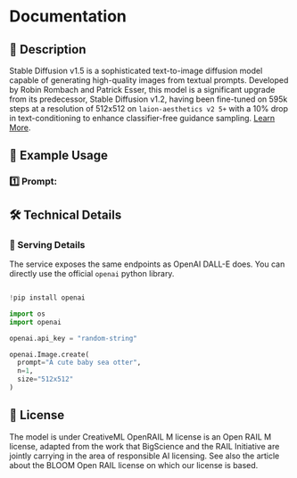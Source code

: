 # Documentation

## 📌 Description

Stable Diffusion v1.5 is a sophisticated text-to-image diffusion model capable of generating high-quality images from textual prompts. Developed by Robin Rombach and Patrick Esser, this model is a significant upgrade from its predecessor, Stable Diffusion v1.2, having been fine-tuned on 595k steps at a resolution of 512x512 on `laion-aesthetics v2 5+` with a 10% drop in text-conditioning to enhance classifier-free guidance sampling. <a href='https://github.com/runwayml/stable-diffusion' target='_blank'>Learn More</a>.

## 📒 Example Usage

### 1️⃣ Prompt:

## 🛠️ Technical Details

### 🚀 Serving Details

The service exposes the same endpoints as OpenAI DALL-E does. You can directly use the official `openai` python library.

```python

!pip install openai

import os
import openai

openai.api_key = "random-string"

openai.Image.create(
  prompt="A cute baby sea otter",
  n=1,
  size="512x512"
)
```

## 📜 License

The model is under CreativeML OpenRAIL M license is an Open RAIL M license, adapted from the work that BigScience and the RAIL Initiative are jointly carrying in the area of responsible AI licensing. See also the article about the BLOOM Open RAIL license on which our license is based.